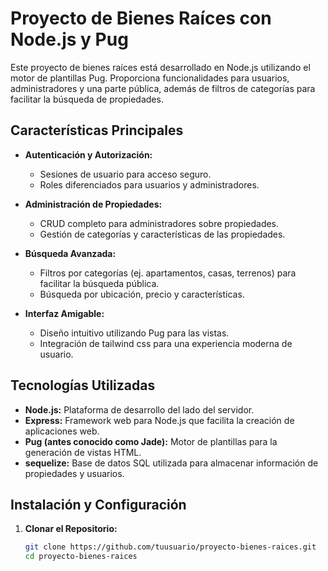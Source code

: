 # Proyecto de Bienes Raíces con Node.js y Pug

Este proyecto de bienes raíces está desarrollado en Node.js utilizando el motor de plantillas Pug. Proporciona funcionalidades para usuarios, administradores y una parte pública, además de filtros de categorías para facilitar la búsqueda de propiedades.

## Características Principales

- **Autenticación y Autorización:**
  - Sesiones de usuario para acceso seguro.
  - Roles diferenciados para usuarios y administradores.

- **Administración de Propiedades:**
  - CRUD completo para administradores sobre propiedades.
  - Gestión de categorías y características de las propiedades.

- **Búsqueda Avanzada:**
  - Filtros por categorías (ej. apartamentos, casas, terrenos) para facilitar la búsqueda pública.
  - Búsqueda por ubicación, precio y características.

- **Interfaz Amigable:**
  - Diseño intuitivo utilizando Pug para las vistas.
  - Integración de tailwind css para una experiencia moderna de usuario.

## Tecnologías Utilizadas

- **Node.js:** Plataforma de desarrollo del lado del servidor.
- **Express:** Framework web para Node.js que facilita la creación de aplicaciones web.
- **Pug (antes conocido como Jade):** Motor de plantillas para la generación de vistas HTML.
- **sequelize:** Base de datos SQL utilizada para almacenar información de propiedades y usuarios.

## Instalación y Configuración

1. **Clonar el Repositorio:**
   ```bash
   git clone https://github.com/tuusuario/proyecto-bienes-raices.git
   cd proyecto-bienes-raices
